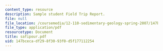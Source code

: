 ```yaml
---
content_type: resource
description: Sample student Field Trip Report.
file: null
file_location: /coursemedia/12-110-sedimentary-geology-spring-2007/147bcecadf298f3093f0d5f177112254_safipour.pdf
file_type: application/pdf
resourcetype: Document
title: safipour.pdf
uid: 147bceca-df29-8f30-93f0-d5f177112254
---
```

